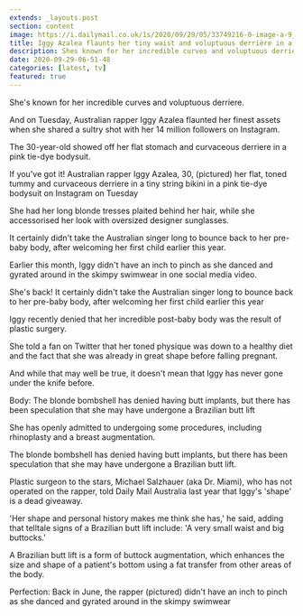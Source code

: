 ```yaml
---
extends: _layouts.post
section: content
image: https://i.dailymail.co.uk/1s/2020/09/29/05/33749216-0-image-a-9_1601355550767.jpg 
title: Iggy Azalea flaunts her tiny waist and voluptuous derrière in a pink tie-dye bodysuit 
description: Shes known for her incredible curves and voluptuous derriere.  
date: 2020-09-29-06-51-48 
categories: [latest, tv] 
featured: true 
--- 
```

She's known for her incredible curves and voluptuous derriere. 

And on Tuesday, Australian rapper Iggy Azalea flaunted her finest assets when she shared a sultry shot with her 14 million followers on Instagram.

The 30-year-old showed off her flat stomach and curvaceous derriere in a pink tie-dye bodysuit.

If you've got it! Australian rapper Iggy Azalea, 30, (pictured) her flat, toned tummy and curvaceous derriere in a tiny string bikini in a pink tie-dye bodysuit on Instagram on Tuesday

She had her long blonde tresses plaited behind her hair, while she accessorised her look with oversized designer sunglasses. 

It certainly didn't take the Australian singer long to bounce back to her pre-baby body, after welcoming her first child earlier this year.

Earlier this month, Iggy didn't have an inch to pinch as she danced and gyrated around in the skimpy swimwear in one social media video. 

She's back! It certainly didn't take the Australian singer long to bounce back to her pre-baby body, after welcoming her first child earlier this year 

Iggy recently denied that her incredible post-baby body was the result of plastic surgery. 

She told a fan on Twitter that her toned physique was down to a healthy diet and the fact that she was already in great shape before falling pregnant.  

And while that may well be true, it doesn't mean that Iggy has never gone under the knife before.

Body: The blonde bombshell has denied having butt implants, but there has been speculation that she may have undergone a Brazilian butt lift 

She has openly admitted to undergoing some procedures, including rhinoplasty and a breast augmentation.

The blonde bombshell has denied having butt implants, but there has been speculation that she may have undergone a Brazilian butt lift.

Plastic surgeon to the stars, Michael Salzhauer (aka Dr. Miami), who has not operated on the rapper, told Daily Mail Australia last year that Iggy's 'shape' is a dead giveaway.  

'Her shape and personal history makes me think she has,' he said, adding that telltale signs of a Brazilian butt lift include: 'A very small waist and big buttocks.' 

A Brazilian butt lift is a form of buttock augmentation, which enhances the size and shape of a patient's bottom using a fat transfer from other areas of the body. 

Perfection: Back in June, the rapper (pictured) didn't have an inch to pinch as she danced and gyrated around in the skimpy swimwear 

